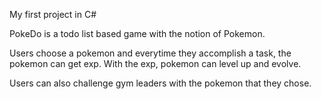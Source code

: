 My first project in C#


PokeDo is a todo list based game with the notion of Pokemon.

Users choose a pokemon and everytime they accomplish a task, the pokemon can get exp.
With the exp, pokemon can level up and evolve.

Users can also challenge gym leaders with the pokemon that they chose.
